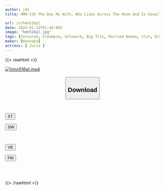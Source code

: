 ```yaml
---
author: j91
title: HMN-516 The Day My Wife, Who Lives Across The Room And Is Usually A Plain Mama's Bike, Showed Me Her Naked Body While Her Husband Was Away, It Was A Sign That It Was OK To Have An Affair And Creampie JULIA

url: /v/hmn516pl
date: 2024-01-12T01:44:00Z
image: "hmn516pl.jpg"
tags: [Censored, Creampie, Solowork, Big Tits, Married Woman, Slut, Drama	]
maker: [Honnaka]
actress: [ Julia ]
---
```



{{< rawhtml >}}

<div class="video" data-videoid="rkeJbYa4W3ubV4J">
    <a href="javascript:;">
        <img src="/v/hmn516pl/hmn516pl.jpg" width="WIDTH" height="HEIGHT" alt="hmn516pl.mp4" loading="lazy">
    </a>
</div>

<script type="text/javascript" src="https://j91.asia/asset/on-demand-st.js"></script>

<br>
  <link rel="stylesheet" href="https://j91.asia/asset/bs5.css">
  
  <center>
  <button class="btn btn-primary" type="button" data-bs-toggle="collapse" data-bs-target=".multi-collapse" aria-expanded="false" aria-controls="multiCollapseExample1 multiCollapseExample2"><h2>Download</h2></button></center>
</p>
<div class="row">
  <div class="col">
    <div class="collapse multi-collapse" id="multiCollapseExample1">
      <div class="card card-body">
	      	      <br>
<div class="buttons">  
<p><a href="https://streamtape.to/v/rkeJbYa4W3ubV4J" target="_blank"><button class="btn-hover color-3"><i class="fa fa-download"></i> ST</button></a></p>
<p><a href="https://flaswish.com/txkbumrps5ed" target="_blank"><button class="btn-hover color-2"><i class="fa fa-download"></i> SW</button></a></p></div>
    </div>
  </div>
</div>
  <div class="col">
    <div class="collapse multi-collapse" id="multiCollapseExample2">
      <div class="card card-body">
	      <br>
<div class="buttons">
<p><a href="javascript:;" target="_blank"><button class="btn-hover color-9"><i class="fa fa-download"></i> VE</button></a></p>
<p><a href="javascript:;" target="_blank"><button class="btn-hover color-8"><i class="fa fa-download"></i> FM</button></a></p></div>
<br><br>
      </div>
    </div>
  </div>
</div>

{{< /rawhtml >}}